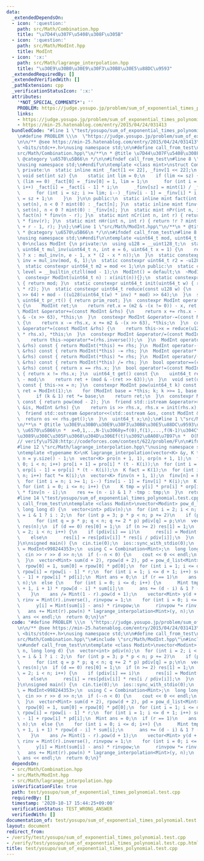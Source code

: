 ```yaml
---
data:
  _extendedDependsOn:
  - icon: ':question:'
    path: src/Math/Combination.hpp
    title: "\u7D44\u307F\u5408\u308F\u305B"
  - icon: ':question:'
    path: src/Math/ModInt.hpp
    title: ModInt
  - icon: ':x:'
    path: src/Math/lagrange_interpolation.hpp
    title: "\u30E9\u30B0\u30E9\u30F3\u30B8\u30E5\u88DC\u9593"
  _extendedRequiredBy: []
  _extendedVerifiedWith: []
  _pathExtension: cpp
  _verificationStatusIcon: ':x:'
  attributes:
    '*NOT_SPECIAL_COMMENTS*': ''
    PROBLEM: https://judge.yosupo.jp/problem/sum_of_exponential_times_polynomial
    links:
    - https://judge.yosupo.jp/problem/sum_of_exponential_times_polynomial
    - https://min-25.hatenablog.com/entry/2015/04/24/031413
  bundledCode: "#line 1 \"test/yosupo/sum_of_exponential_times_polynomial.test.cpp\"\
    \n#define PROBLEM \\\n  \"https://judge.yosupo.jp/problem/sum_of_exponential_times_polynomial\"\
    \n\n/** @see https://min-25.hatenablog.com/entry/2015/04/24/031413\n */\n\n#include\
    \ <bits/stdc++.h>\nusing namespace std;\n\n#define call_from_test\n#line 1 \"\
    src/Math/Combination.hpp\"\n/**\n * @title \u7D44\u307F\u5408\u308F\u305B\n *\
    \ @category \u6570\u5B66\n */\n\n#ifndef call_from_test\n#line 8 \"src/Math/Combination.hpp\"\
    \nusing namespace std;\n#endif\n\ntemplate <class mint>\nstruct Combination {\n\
    \ private:\n  static inline mint _fact[1 << 22], _finv[1 << 22];\n  static inline\
    \ void set(int sz) {\n    static int lim = 0;\n    if (lim <= sz) {\n      if\
    \ (lim == 0) _fact[0] = _finv[0] = 1, lim = 1;\n      for (int i = lim; i <= sz;\
    \ i++) _fact[i] = _fact[i - 1] * i;\n      _finv[sz] = mint(1) / _fact[sz];\n\
    \      for (int i = sz; i >= lim; i--) _finv[i - 1] = _finv[i] * i;\n      lim\
    \ = sz + 1;\n    }\n  }\n\n public:\n  static inline mint fact(int n) { return\
    \ set(n), n < 0 ? mint(0) : _fact[n]; }\n  static inline mint finv(int n) { return\
    \ set(n), n < 0 ? mint(0) : _finv[n]; }\n  static mint nPr(int n, int r) { return\
    \ fact(n) * finv(n - r); }\n  static mint nCr(int n, int r) { return nPr(n, r)\
    \ * finv(r); }\n  static mint nHr(int n, int r) { return !r ? mint(1) : nCr(n\
    \ + r - 1, r); }\n};\n#line 1 \"src/Math/ModInt.hpp\"\n/**\n * @title ModInt\n\
    \ * @category \u6570\u5B66\n */\n\n#ifndef call_from_test\n#line 8 \"src/Math/ModInt.hpp\"\
    \nusing namespace std;\n#endif\n\ntemplate <uint64_t mod, uint64_t prim_root =\
    \ 0>\nclass ModInt {\n private:\n  using u128 = __uint128_t;\n  static constexpr\
    \ uint64_t mul_inv(uint64_t n, int e = 6, uint64_t x = 1) {\n    return e == 0\
    \ ? x : mul_inv(n, e - 1, x * (2 - x * n));\n  }\n  static constexpr uint64_t\
    \ inv = mul_inv(mod, 6, 1);\n  static constexpr uint64_t r2 = -u128(mod) % mod;\n\
    \  static constexpr uint64_t m2 = mod << 1;\n\n public:\n  static constexpr int\
    \ level = __builtin_ctzll(mod - 1);\n  ModInt() = default;\n  ~ModInt() = default;\n\
    \  constexpr ModInt(uint64_t n) : x(init(n)){};\n  static constexpr uint64_t modulo()\
    \ { return mod; }\n  static constexpr uint64_t init(uint64_t w) { return reduce(u128(w)\
    \ * r2); }\n  static constexpr uint64_t reduce(const u128 w) {\n    return uint64_t(w\
    \ >> 64) + mod - ((u128(uint64_t(w) * inv) * mod) >> 64);\n  }\n  static constexpr\
    \ uint64_t pr_rt() { return prim_root; }\n  constexpr ModInt operator-() const\
    \ {\n    ModInt ret;\n    return ret.x = (m2 & -(x != 0)) - x, ret;\n  }\n  constexpr\
    \ ModInt &operator+=(const ModInt &rhs) {\n    return x += rhs.x - m2, x += m2\
    \ & -(x >> 63), *this;\n  }\n  constexpr ModInt &operator-=(const ModInt &rhs)\
    \ {\n    return x -= rhs.x, x += m2 & -(x >> 63), *this;\n  }\n  constexpr ModInt\
    \ &operator*=(const ModInt &rhs) {\n    return this->x = reduce(u128(this->x)\
    \ * rhs.x), *this;\n  }\n  constexpr ModInt &operator/=(const ModInt &rhs) {\n\
    \    return this->operator*=(rhs.inverse());\n  }\n  ModInt operator+(const ModInt\
    \ &rhs) const { return ModInt(*this) += rhs; }\n  ModInt operator-(const ModInt\
    \ &rhs) const { return ModInt(*this) -= rhs; }\n  ModInt operator*(const ModInt\
    \ &rhs) const { return ModInt(*this) *= rhs; }\n  ModInt operator/(const ModInt\
    \ &rhs) const { return ModInt(*this) /= rhs; }\n  bool operator==(const ModInt\
    \ &rhs) const { return x == rhs.x; }\n  bool operator!=(const ModInt &rhs) const\
    \ { return x != rhs.x; }\n  uint64_t get() const {\n    uint64_t ret = reduce(x)\
    \ - mod;\n    return ret + (mod & -(ret >> 63));\n  }\n  void set(uint64_t n)\
    \ const { this->x = n; }\n  constexpr ModInt pow(uint64_t k) const {\n    ModInt\
    \ ret = ModInt(1);\n    for (ModInt base = *this; k; k >>= 1, base *= base)\n\
    \      if (k & 1) ret *= base;\n    return ret;\n  }\n  constexpr ModInt inverse()\
    \ const { return pow(mod - 2); }\n  friend std::istream &operator>>(std::istream\
    \ &is, ModInt &rhs) {\n    return is >> rhs.x, rhs.x = init(rhs.x), is;\n  }\n\
    \  friend std::ostream &operator<<(std::ostream &os, const ModInt &rhs) {\n  \
    \  return os << rhs.get();\n  }\n  uint64_t x;\n};\n#line 1 \"src/Math/lagrange_interpolation.hpp\"\
    \n/**\n * @title \u30E9\u30B0\u30E9\u30F3\u30B8\u30E5\u88DC\u9593\n * @category\
    \ \u6570\u5B66\n *  x=0,1,..,N-1\u3068y=f(0),f(1),...,f(N-1)\u304C\u4E0E\u3048\
    \u3089\u308C\u305F\u3068\u304D\u306Ef(t)\u3092\u8A08\u7B97\n *  O(N)\n */\n\n\
    // verify\u7528:http://codeforces.com/contest/622/problem/F\n\n#ifndef call_from_test\n\
    #line 12 \"src/Math/lagrange_interpolation.hpp\"\nusing namespace std;\n#endif\n\
    \ntemplate <typename K>\nK lagrange_interpolation(vector<K> &y, K t) {\n  int\
    \ n = y.size() - 1;\n  vector<K> pro(n + 1, 1), orp(n + 1, 1);\n  for (int i =\
    \ 0; i < n; i++) pro[i + 1] = pro[i] * (t - K(i));\n  for (int i = n; i > 0; i--)\
    \ orp[i - 1] = orp[i] * (t - K(i));\n  K fact = K(1);\n  for (int i = 1; i <=\
    \ n; i++) fact *= K(i);\n  vector<K> finv(n + 1, 1);\n  finv[n] = K(1) / fact;\n\
    \  for (int i = n; i >= 1; i--) finv[i - 1] = finv[i] * K(i);\n  K res(0);\n \
    \ for (int i = 0; i <= n; i++) {\n    K tmp = y[i] * pro[i] * orp[i] * finv[i]\
    \ * finv[n - i];\n    res += (n - i) & 1 ? -tmp : tmp;\n  }\n  return res;\n}\n\
    #line 14 \"test/yosupo/sum_of_exponential_times_polynomial.test.cpp\"\n#undef\
    \ call_from_test\n\ntemplate <class Modint>\nvector<Modint> pow_d_list(int n,\
    \ long long d) {\n  vector<int> pdiv(n);\n  for (int i = 2; i < n; i++) pdiv[i]\
    \ = i & 1 ? i : 2;\n  for (int p = 3; p * p < n; p += 2)\n    if (pdiv[p] == p)\n\
    \      for (int q = p * p; q < n; q += 2 * p) pdiv[q] = p;\n\n  vector<Modint>\
    \ res(n);\n  if (d == 0) res[0] = 1;\n  if (n >= 2) res[1] = 1;\n  for (int i\
    \ = 2; i < n; i++) {\n    if (pdiv[i] == i)\n      res[i] = Modint(i).pow(d);\n\
    \    else\n      res[i] = res[pdiv[i]] * res[i / pdiv[i]];\n  }\n  return res;\n\
    }\n\nsigned main() {\n  cin.tie(0);\n  ios::sync_with_stdio(0);\n  using Mint\
    \ = ModInt<998244353>;\n  using C = Combination<Mint>;\n  long long r, d, n;\n\
    \  cin >> r >> d >> n;\n  if (--n < 0) {\n    cout << 0 << endl;\n    return 0;\n\
    \  }\n  vector<Mint> sum(d + 2), rpow(d + 2), pd = pow_d_list<Mint>(d + 2, d);\n\
    \  rpow[0] = 1, sum[0] = rpow[0] * pd[0];\n  for (int i = 1; i <= d + 1; i++)\
    \ rpow[i] = rpow[i - 1] * r;\n  for (int i = 1; i <= d + 1; i++) sum[i] = sum[i\
    \ - 1] + rpow[i] * pd[i];\n  Mint ans = 0;\n  if (r == 1)\n    ans = lagrange_interpolation<Mint>(sum,\
    \ n);\n  else {\n    for (int i = 0; i <= d; i++) {\n      Mint tmp = C::nCr(d\
    \ + 1, i + 1) * rpow[d - i] * sum[i];\n      ans += (d - i) & 1 ? -tmp : tmp;\n\
    \    }\n    ans /= Mint(1 - r).pow(d + 1);\n    vector<Mint> y(d + 1);\n    Mint\
    \ rinv = Mint(r).inverse(), rinvpow = 1;\n    for (int i = 0; i <= d; i++) {\n\
    \      y[i] = Mint(sum[i] - ans) * rinvpow;\n      rinvpow *= rinv;\n    }\n \
    \   ans += Mint(r).pow(n) * lagrange_interpolation<Mint>(y, n);\n  }\n  cout <<\
    \ ans << endl;\n  return 0;\n}\n"
  code: "#define PROBLEM \\\n  \"https://judge.yosupo.jp/problem/sum_of_exponential_times_polynomial\"\
    \n\n/** @see https://min-25.hatenablog.com/entry/2015/04/24/031413\n */\n\n#include\
    \ <bits/stdc++.h>\nusing namespace std;\n\n#define call_from_test\n#include \"\
    src/Math/Combination.hpp\"\n#include \"src/Math/ModInt.hpp\"\n#include \"src/Math/lagrange_interpolation.hpp\"\
    \n#undef call_from_test\n\ntemplate <class Modint>\nvector<Modint> pow_d_list(int\
    \ n, long long d) {\n  vector<int> pdiv(n);\n  for (int i = 2; i < n; i++) pdiv[i]\
    \ = i & 1 ? i : 2;\n  for (int p = 3; p * p < n; p += 2)\n    if (pdiv[p] == p)\n\
    \      for (int q = p * p; q < n; q += 2 * p) pdiv[q] = p;\n\n  vector<Modint>\
    \ res(n);\n  if (d == 0) res[0] = 1;\n  if (n >= 2) res[1] = 1;\n  for (int i\
    \ = 2; i < n; i++) {\n    if (pdiv[i] == i)\n      res[i] = Modint(i).pow(d);\n\
    \    else\n      res[i] = res[pdiv[i]] * res[i / pdiv[i]];\n  }\n  return res;\n\
    }\n\nsigned main() {\n  cin.tie(0);\n  ios::sync_with_stdio(0);\n  using Mint\
    \ = ModInt<998244353>;\n  using C = Combination<Mint>;\n  long long r, d, n;\n\
    \  cin >> r >> d >> n;\n  if (--n < 0) {\n    cout << 0 << endl;\n    return 0;\n\
    \  }\n  vector<Mint> sum(d + 2), rpow(d + 2), pd = pow_d_list<Mint>(d + 2, d);\n\
    \  rpow[0] = 1, sum[0] = rpow[0] * pd[0];\n  for (int i = 1; i <= d + 1; i++)\
    \ rpow[i] = rpow[i - 1] * r;\n  for (int i = 1; i <= d + 1; i++) sum[i] = sum[i\
    \ - 1] + rpow[i] * pd[i];\n  Mint ans = 0;\n  if (r == 1)\n    ans = lagrange_interpolation<Mint>(sum,\
    \ n);\n  else {\n    for (int i = 0; i <= d; i++) {\n      Mint tmp = C::nCr(d\
    \ + 1, i + 1) * rpow[d - i] * sum[i];\n      ans += (d - i) & 1 ? -tmp : tmp;\n\
    \    }\n    ans /= Mint(1 - r).pow(d + 1);\n    vector<Mint> y(d + 1);\n    Mint\
    \ rinv = Mint(r).inverse(), rinvpow = 1;\n    for (int i = 0; i <= d; i++) {\n\
    \      y[i] = Mint(sum[i] - ans) * rinvpow;\n      rinvpow *= rinv;\n    }\n \
    \   ans += Mint(r).pow(n) * lagrange_interpolation<Mint>(y, n);\n  }\n  cout <<\
    \ ans << endl;\n  return 0;\n}"
  dependsOn:
  - src/Math/Combination.hpp
  - src/Math/ModInt.hpp
  - src/Math/lagrange_interpolation.hpp
  isVerificationFile: true
  path: test/yosupo/sum_of_exponential_times_polynomial.test.cpp
  requiredBy: []
  timestamp: '2020-10-17 15:44:25+09:00'
  verificationStatus: TEST_WRONG_ANSWER
  verifiedWith: []
documentation_of: test/yosupo/sum_of_exponential_times_polynomial.test.cpp
layout: document
redirect_from:
- /verify/test/yosupo/sum_of_exponential_times_polynomial.test.cpp
- /verify/test/yosupo/sum_of_exponential_times_polynomial.test.cpp.html
title: test/yosupo/sum_of_exponential_times_polynomial.test.cpp
---
```


